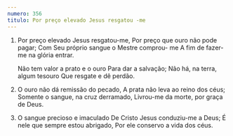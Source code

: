 ```yaml
---
numero: 356
titulo: Por preço elevado Jesus resgatou -me
---
```

1. Por preço elevado Jesus resgatou-me,
   Por preço que ouro não pode pagar;
   Com Seu próprio sangue o Mestre comprou- me
   A fim de fazer-me na glória entrar.

   Não tem valor a prato e o ouro
   Para dar a salvação;
   Não há, na terra, algum tesouro
   Que resgate e dê perdão.

2. O ouro não dá remissão do pecado,
   A prata não leva ao reino dos céus;
   Somente o sangue, na cruz derramado,
   Livrou-me da morte, por graça de Deus.

3. O sangue precioso e imaculado
   De Cristo Jesus conduziu-me a Deus;
   É nele que sempre estou abrigado,
   Por ele conservo a vida dos céus.
